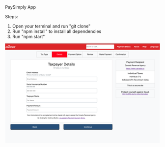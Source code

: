PaySimply App

Steps:

1. Open your terminal and run "git clone"
2. Run "npm install" to install all dependencies
3. Run "npm start"

![Screenshot](./screenshots/screenshot-1.png)
